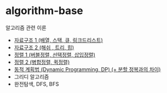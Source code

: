 # algorithm-base
알고리즘 관련 이론                      
- [자료구조 1 (배열, 스택, 큐, 링크드리스트)](https://hungseong.tistory.com/39)                            
- [자료구조 2 (해쉬 , 트리, 힙)](https://hungseong.tistory.com/40)                   
- [정렬 1 (버블정렬, 선택정렬, 삽입정렬)](https://hungseong.tistory.com/41)                     
- [정렬 2 (병합정렬, 퀵정렬)](https://hungseong.tistory.com/43)                                                  
- [동적 계획법 (Dynamic Programming, DP) (+ 분할 정복과의 차이)](https://hungseong.tistory.com/42)                     
- 그리디 알고리즘                                
- 완전탐색, DFS, BFS                      
